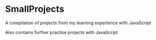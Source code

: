 # SmallProjects

A compilation of projects from my learning experience with JavaScript 

Also contains further practise projects with JavaScript
